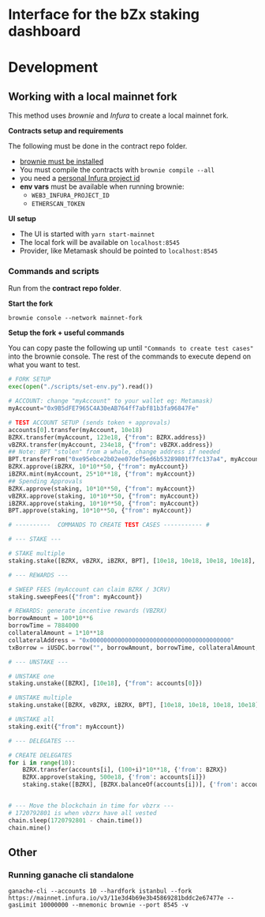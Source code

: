 # Interface for the bZx staking dashboard

# Development

## Working with a local mainnet fork

This method uses _brownie_ and _Infura_ to create a local mainnet fork.

**Contracts setup and requirements**

The following must be done in the contract repo folder.

- [brownie must be installed](https://github.com/eth-brownie/brownie)
- You must compile the contracts with `brownie compile --all`
- you need a [personal Infura project id](https://infura.io/)
- **env vars** must be available when running brownie:
  - `WEB3_INFURA_PROJECT_ID`
  - `ETHERSCAN_TOKEN`

**UI setup**

- The UI is started with `yarn start-mainnet`
- The local fork will be available on `localhost:8545`
- Provider, like Metamask should be pointed to `localhost:8545`

### Commands and scripts

Run from the **contract repo folder**.

**Start the fork**

```
brownie console --network mainnet-fork
```

**Setup the fork + useful commands**

You can copy paste the following up until `"Commands to create test cases"` into the brownie console. The rest of the commands to execute depend on what you want to test.

```py
# FORK SETUP
exec(open("./scripts/set-env.py").read())

# ACCOUNT: change "myAccount" to your wallet eg: Metamask)
myAccount="0x9B5dFE7965C4A30eAB764ff7abf81b3fa96847Fe"

# TEST ACCOUNT SETUP (sends token + approvals)
accounts[0].transfer(myAccount, 10e18)
BZRX.transfer(myAccount, 123e18, {"from": BZRX.address})
vBZRX.transfer(myAccount, 234e18, {"from": vBZRX.address})
## Note: BPT "stolen" from a whale, change address if needed
BPT.transferFrom("0xe95ebce2b02ee07def5ed6b53289801f7fc137a4", myAccount, 345e18, {"from": "0xe95ebce2b02ee07def5ed6b53289801f7fc137a4"})
BZRX.approve(iBZRX, 10*10**50, {"from": myAccount})
iBZRX.mint(myAccount, 25*10**18, {"from": myAccount})
## Spending Approvals
BZRX.approve(staking, 10*10**50, {"from": myAccount})
vBZRX.approve(staking, 10*10**50, {"from": myAccount})
iBZRX.approve(staking, 10*10**50, {"from": myAccount})
BPT.approve(staking, 10*10**50, {"from": myAccount})

# ----------  COMMANDS TO CREATE TEST CASES ----------- #

# --- STAKE ---

# STAKE multiple
staking.stake([BZRX, vBZRX, iBZRX, BPT], [10e18, 10e18, 10e18, 10e18], {"from": myAccount})

# --- REWARDS ---

# SWEEP FEES (myAccount can claim BZRX / 3CRV)
staking.sweepFees({"from": myAccount})

# REWARDS: generate incentive rewards (VBZRX)
borrowAmount = 100*10**6
borrowTime = 7884000
collateralAmount = 1*10**18
collateralAddress = "0x0000000000000000000000000000000000000000"
txBorrow = iUSDC.borrow("", borrowAmount, borrowTime, collateralAmount, collateralAddress,                         myAccount, myAccount, b"", {'from': myAccount, 'value': Wei(collateralAmount)})

# --- UNSTAKE ---

# UNSTAKE one
staking.unstake([BZRX], [10e18], {"from": accounts[0]})

# UNSTAKE multiple
staking.unstake([BZRX, vBZRX, iBZRX, BPT], [10e18, 10e18, 10e18, 10e18], {"from": myAccount})

# UNSTAKE all
staking.exit({"from": myAccount})

# --- DELEGATES ---

# CREATE DELEGATES
for i in range(10):
    BZRX.transfer(accounts[i], (100+i)*10**18, {'from': BZRX})
    BZRX.approve(staking, 500e18, {'from': accounts[i]})
    staking.stake([BZRX], [BZRX.balanceOf(accounts[i])], {'from': accounts[i]})


# --- Move the blockchain in time for vbzrx ---
# 1720792801 is when vbzrx have all vested
chain.sleep(1720792801 - chain.time())
chain.mine()
```

## Other

### Running ganache cli standalone

`ganache-cli --accounts 10 --hardfork istanbul --fork https://mainnet.infura.io/v3/11e3d4b69e3b45869281bddc2e67477e --gasLimit 10000000 --mnemonic brownie --port 8545 -v`

